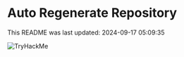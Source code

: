# Auto Regenerate Repository

This README was last updated: 2024-09-17 05:09:35

 ![TryHackMe](https://tryhackme.com/badge/533634)